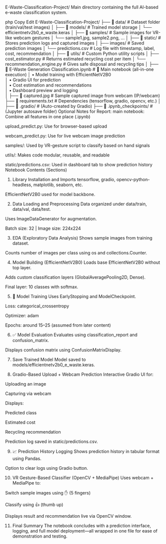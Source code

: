 E-Waste-Classification-Project/
Main directory containing the full AI-based e-waste classification system.

php
Copy
Edit
E-Waste-Classification-Project/
├── 📁 data/                         # Dataset folder (train/val/test images)
│
├── 📁 models/                       # Trained model storage
│   └── efficientnetv2b0_e_waste.keras
│
├── 📁 samples/                      # Sample images for VR-like webcam gestures
│   └── sample1.jpg, sample2.png, ...
│
├── 📁 static/                       # Stores prediction logs and captured images
│   ├── images/                     # Saved prediction images
│   └── predictions.csv             # Log file with timestamp, label, cost, recommendation
│
├── 📁 utils/                        # Custom Python utility scripts
│   ├── cost_estimator.py           # Returns estimated recycling cost per item
│   └── recommendation_engine.py    # Gives safe disposal and recycling tips
│
├── 📄 E-Waste Generation Classification.ipynb  # 📌 Main notebook (all-in-one execution)
│                                        • Model training with EfficientNetV2B0  
│                                        • Gradio UI for prediction  
│                                        • Cost estimation and recommendations  
│                                        • Dashboard preview and logging  
│
├── 📄 captured.jpg                  # Sample captured image from webcam (IP/webcam)
├── 📄 requirements.txt              # Dependencies (tensorflow, gradio, opencv, etc.)
│
├── 📁 .gradio/                      # (Auto-created by Gradio)
├── 📁 .ipynb_checkpoints/           # (Jupyter autosave folder)
 Optional Notes for Report:
main notebook: Combine all features in one place (.ipynb)

upload_predict.py: Use for browser-based upload

webcam_predict.py: Use for live webcam image prediction

samples/: Used by VR-gesture script to classify based on hand signals

utils/: Makes code modular, reusable, and readable

static/predictions.csv: Used in dashboard tab to show prediction history
Notebook Contents (Sections)
1.  Library Installation and Imports
tensorflow, gradio, opencv-python-headless, matplotlib, seaborn, etc.

EfficientNetV2B0 used for model backbone.

2.  Data Loading and Preprocessing
Data organized under data/train, data/val, data/test.

Uses ImageDataGenerator for augmentation.

Batch size: 32 | Image size: 224x224

3.  EDA (Exploratory Data Analysis)
Shows sample images from training dataset.

Counts number of images per class using os and collections.Counter.

4.  Model Building (EfficientNetV2B0)
Loads base EfficientNetV2B0 without top layer.

Adds custom classification layers (GlobalAveragePooling2D, Dense).

Final layer: 10 classes with softmax.

5. 🎯 Model Training
Uses EarlyStopping and ModelCheckpoint.

Loss: categorical_crossentropy

Optimizer: adam

Epochs: around 15–25 (assumed from later content)

6. ✅ Model Evaluation
Evaluates using classification_report and confusion_matrix.

Displays confusion matrix using ConfusionMatrixDisplay.

7.  Save Trained Model
Model saved to models/efficientnetv2b0_e_waste.keras.

8.  Gradio-Based Upload + Webcam Prediction
Interactive Gradio UI for:

Uploading an image

Capturing via webcam

Displays:

Predicted class

Estimated cost

Recycling recommendation

Prediction log saved in static/predictions.csv.

9. 📈 Prediction History Logging
Shows prediction history in tabular format using Pandas.

Option to clear logs using Gradio button.

10.  VR Gesture-Based Classifier (OpenCV + MediaPipe)
Uses webcam + MediaPipe to:

Switch sample images using ✋ (5 fingers)

Classify using 👍 (thumb up)

Displays result and recommendation live via OpenCV window.

11.  Final Summary
The notebook concludes with a prediction interface, logging, and full model deployment—all wrapped in one file for ease of demonstration and testing.
